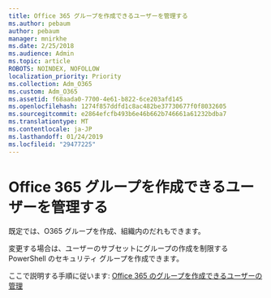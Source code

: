 ```yaml
---
title: Office 365 グループを作成できるユーザーを管理する
ms.author: pebaum
author: pebaum
manager: mnirkhe
ms.date: 2/25/2018
ms.audience: Admin
ms.topic: article
ROBOTS: NOINDEX, NOFOLLOW
localization_priority: Priority
ms.collection: Adm_O365
ms.custom: Adm_O365
ms.assetid: f68aada0-7700-4e61-b822-6ce203afd145
ms.openlocfilehash: 1274f857ddfd1c8ac482be37730677f0f8032605
ms.sourcegitcommit: e2864efcfb493b6e46b662b746661a61232bdba7
ms.translationtype: MT
ms.contentlocale: ja-JP
ms.lasthandoff: 01/24/2019
ms.locfileid: "29477225"
---
```

# <a name="manage-who-can-create-office-365-groups"></a>Office 365 グループを作成できるユーザーを管理する

既定では、O365 グループを作成、組織内のだれもできます。
  
変更する場合は、ユーザーのサブセットにグループの作成を制限する PowerShell のセキュリティ グループを作成できます。
  
ここで説明する手順に従います: [Office 365 のグループを作成できるユーザーの管理](https://support.office.com/article/4c46c8cb-17d0-44b5-9776-005fced8e618)
  

